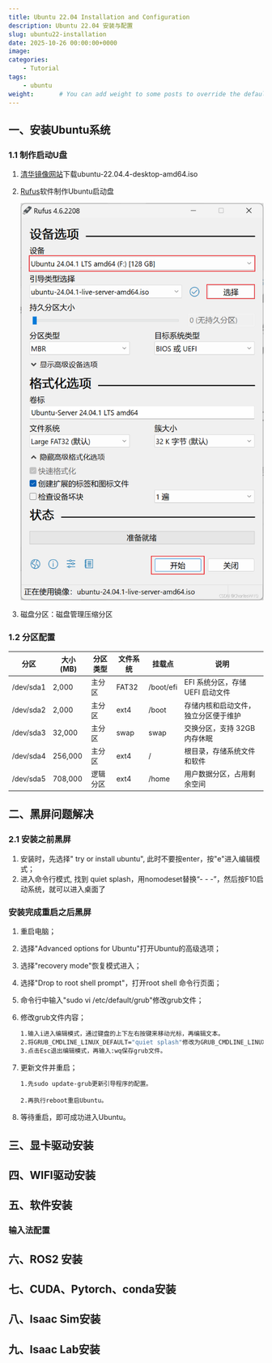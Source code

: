 ```yaml
---
title: Ubuntu 22.04 Installation and Configuration
description: Ubuntu 22.04 安装与配置
slug: ubuntu22-installation
date: 2025-10-26 00:00:00+0000
image:
categories:
    - Tutorial
tags:
    - ubuntu
weight:       # You can add weight to some posts to override the default sorting (date descending)
---
```


## 一、安装Ubuntu系统

### 1.1 制作启动U盘

1. [清华镜像网站](https://mirrors.tuna.tsinghua.edu.cn/)下载ubuntu-22.04.4-desktop-amd64.iso
2. [Rufus](https://rufus.ie/zh/#google_vignette)软件制作Ubuntu启动盘
    
    ![image.png](rufus.png)
    
3. 磁盘分区：磁盘管理压缩分区

### 1.2 分区配置

| 分区 | 大小 (MB) | 分区类型 | 文件系统 | 挂载点 | 说明 |
| --- | --- | --- | --- | --- | --- |
| /dev/sda1 | 2,000 | 主分区 | FAT32 | /boot/efi | EFI 系统分区，存储 UEFI 启动文件 |
| /dev/sda2 | 2,000 | 主分区 | ext4 | /boot | 存储内核和启动文件，独立分区便于维护 |
| /dev/sda3 | 32,000 | 主分区 | swap | swap | 交换分区，支持 32GB 内存休眠 |
| /dev/sda4 | 256,000 | 主分区 | ext4 | / | 根目录，存储系统文件和软件 |
| /dev/sda5 | 708,000 | 逻辑分区 | ext4 | /home | 用户数据分区，占用剩余空间 |

## 二、黑屏问题解决

### 2.1 安装之前黑屏

1. 安装时，先选择" try or install ubuntu", 此时不要按enter，按"e"进入编辑模式；
2. 进入命令行模式, 找到 quiet splash，用nomodeset替换“- - -”，然后按F10启动系统，就可以进入桌面了

### 安装完成重启之后黑屏

1. 重启电脑；
2. 选择"Advanced options for Ubuntu"打开Ubuntu的高级选项；
3. 选择"recovery mode"恢复模式进入；
4. 选择"Drop to root shell prompt"，打开root shell 命令行页面；
5. 命令行中输入"sudo vi /etc/default/grub"修改grub文件；
6. 修改grub文件内容；
    
    ```bash
    1.输入i进入编辑模式，通过键盘的上下左右按键来移动光标，再编辑文本。
    2.将GRUB_CMDLINE_LINUX_DEFAULT="quiet splash"修改为GRUB_CMDLINE_LINUX_DEFAULT="quiet splash nomodeset"。
    3.点击Esc退出编辑模式，再输入:wq保存grub文件。
    ```
    
7. 更新文件并重启；
    
    ```bash
    1.先sudo update-grub更新引导程序的配置。
     
    2.再执行reboot重启Ubuntu。
    ```
    
8. 等待重启，即可成功进入Ubuntu。

## 三、显卡驱动安装

## 四、WIFI驱动安装

## 五、软件安装

### 输入法配置

## 六、ROS2 安装

## 七、CUDA、Pytorch、conda安装

## 八、Isaac Sim安装

## 九、Isaac Lab安装
